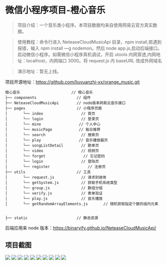 # 微信小程序项目-橙心音乐

> 项目介绍：一个音乐类小程序。本项目数据均来自使用网易云官方真实数据。

> 使用教程：命令行进入 NeteaseCloudMusicApi 目录，npm install,若遇到报错，输入 npm install —g nodemon。然后 node app.js,启动后端接口。启动微信小程序。如需微信小程序真机调试，开启 utools 内网穿透,内网地址：localhost，内网端口 3000。将 request.js 内 baseURL 改成外网域名

> 演示地址：暂无上线。

项目开源地址：https://github.com/liuyuanzhi-xx/orange_music.git

```
橙心音乐                       // 橙心音乐
├── components                  // 组件
├── NeteaseCloudMusicApi        // node版本网易云音乐接口
├── pages                       // 小程序页面
│       └── index                 // 首页
│       └── login                 // 登录页
│       └── mine                 // 个人中心
│       └── musicPage            // 每日推荐
│       └── search                // 搜索页
│       └── play                 // 音乐播放器页
│       └── songListDetail        // 歌单页
│       └── video                 // 视频页
│       └── forget                 // 忘记密码
│       └── login                 // 登陆页
│       └── register                 // 注册页
├── utils                       // 工具
│       └── request.js            // 请求封装体
│       └── getSystem.js          // 获取手机系统类型
│       └── group.js              // 数组分组
│       └── verify.js             // 表单验证
│       └── play.js               // 音乐播放
│       └── getRandomArrayElements.js       // 随机获取指定个数的组内元素


├── static                      // 静态资源
```

后端应用来 node 版本：https://binaryify.github.io/NeteaseCloudMusicApi/

## 项目截图
![](https://github.com/liuyuanzhi-xx/orange_music/blob/master/static/images/readme/Screenshot_20210426_113911.jpg)
![](https://github.com/liuyuanzhi-xx/orange_music/blob/master/static/images/readme/Screenshot_20210426_113920.jpg)
![](https://github.com/liuyuanzhi-xx/orange_music/blob/master/static/images/readme/Screenshot_20210426_113931.jpg)
![](https://github.com/liuyuanzhi-xx/orange_music/blob/master/static/images/readme/Screenshot_20210426_113935.jpg)
![](https://github.com/liuyuanzhi-xx/orange_music/blob/master/static/images/readme/Screenshot_20210426_113947.jpg)
![](https://github.com/liuyuanzhi-xx/orange_music/blob/master/static/images/readme/Screenshot_20210426_113951.jpg)
![](https://github.com/liuyuanzhi-xx/orange_music/blob/master/static/images/readme/Screenshot_20210426_114018.jpg)
![](https://github.com/liuyuanzhi-xx/orange_music/blob/master/static/images/readme/Screenshot_20210426_114027.jpg)
![](https://github.com/liuyuanzhi-xx/orange_music/blob/master/static/images/readme/Screenshot_20210426_114037.jpg)
![](https://github.com/liuyuanzhi-xx/orange_music/blob/master/static/images/readme/Screenshot_20210426_114045.jpg)





